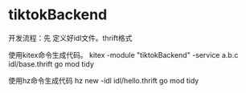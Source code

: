 # tiktokBackend

开发流程：先 定义好idl文件。thrift格式

使用kitex命令生成代码。
kitex -module "tiktokBackend" -service a.b.c idl/base.thrift
go mod tidy

使用hz命令生成代码
hz new -idl idl/hello.thrift
go mod tidy 